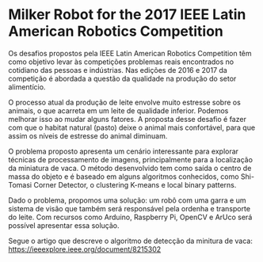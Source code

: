 # Milker Robot for the 2017 IEEE Latin American Robotics Competition 
Os desafios propostos pela IEEE Latin American Robotics Competition têm como objetivo levar às competições problemas reais encontrados no cotidiano das pessoas e indústrias. Nas edições de 2016 e 2017 da competição é abordada a questão da qualidade na produção do setor alimentício.

O processo atual da produção de leite envolve muito estresse sobre os animais, o que acarreta em um leite de qualidade inferior. Podemos melhorar isso ao mudar alguns fatores. A  proposta desse desafio é fazer com que o habitat natural (pasto) deixe o animal mais confortável, para que assim os níveis de estresse do animal diminuam. 

O problema proposto apresenta um cenário interessante para explorar técnicas de processamento de imagens, principalmente para a localização da miniatura de vaca. O método desenvolvido tem como saída o centro de massa do objeto e é baseado em alguns algoritmos conhecidos, como Shi-Tomasi Corner Detector, o clustering K-means e local binary patterns.

Dado o problema, propomos uma solução: um robô com uma garra e um sistema de visão que também será responsável pela ordenha e transporte do leite. Com recursos como Arduino, Raspberry Pi, OpenCV e ArUco será possível apresentar essa solução.

Segue o artigo que descreve o algoritmo de detecção da minitura de vaca: https://ieeexplore.ieee.org/document/8215302
